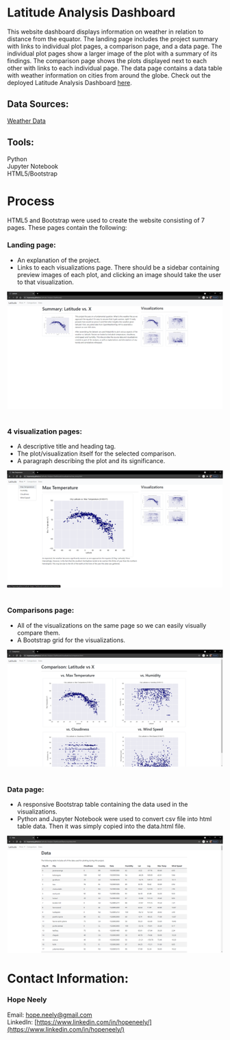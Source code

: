 # Latitude Analysis Dashboard

This website dashboard displays information on weather in relation to distance from the equator. The landing page includes the project summary with links to individual plot pages, a comparison page, and a data page. The individual plot pages show a larger image of the plot with a summary of its findings. The comparison page shows the plots displayed next to each other with links to each individual page. The data page contains a data table with weather information on cities from around the globe. Check out the deployed Latitude Analysis Dashboard [here](https://hopeneely.github.io/Latitude-Analysis-Dashboard/).

## Data Sources:

 [Weather Data](Resources/cities.csv)

## Tools:

Python<br>
Jupyter Notebook<br>
HTML5/Bootstrap

# Process

HTML5 and Bootstrap were used to create the website consisting of 7 pages. These pages contain the following:
### Landing page:
  * An explanation of the project.
  * Links to each visualizations page. There should be a sidebar containing preview images of each plot, and clicking an image should take the user to that visualization.<br>
  
![image](Images/Latitude_Landing.png)<br>
<br>
### 4 visualization pages:
  * A descriptive title and heading tag.
  * The plot/visualization itself for the selected comparison.
  * A paragraph describing the plot and its significance.<br>

![image](Images/Max_Temp_Page.png)<br>
<br>
### Comparisons page:
  * All of the visualizations on the same page so we can easily visually compare them.
  * A Bootstrap grid for the visualizations.<br>

![image](Images/Comp_Page.png)<br>
<br>
### Data page:
  * A responsive Bootstrap table containing the data used in the visualizations.
  * Python and Jupyter Notebook were used to convert csv file into html table data. Then it was simply copied into the data.html file.<br> 

![image](Images/Data_Page.png)<br>


# Contact Information:
### Hope Neely<br>
Email: [hope.neely@gmail.com](hope.neely@gmail.com)<br>
LinkedIn: [https://www.linkedin.com/in/hopeneely/](https://www.linkedin.com/in/hopeneely/)

